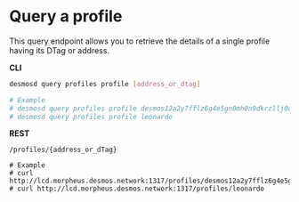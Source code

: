 # Query a profile
This query endpoint allows you to retrieve the details of a single profile having its DTag or address. 

**CLI**
 ```bash
desmosd query profiles profile [address_or_dtag]

# Example
# desmosd query profiles profile desmos12a2y7fflz6g4e5gn0mh0n9dkrzllj0q5vx7c6t
# desmosd query profiles profile leonardo
``` 

**REST**
```
/profiles/{address_or_dTag}

# Example
# curl http://lcd.morpheus.desmos.network:1317/profiles/desmos12a2y7fflz6g4e5gn0mh0n9dkrzllj0q5vx7c6t
# curl http://lcd.morpheus.desmos.network:1317/profiles/leonardo
```